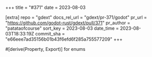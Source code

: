+++
title = "#371"
date = 2023-08-03

[extra]
repo = "gdext"
docs_rel_url = "gdext/pr-371/godot"
pr_url = "https://github.com/godot-rust/gdext/pull/371"
pr_author = "patataofcourse"
sort_key = 2023-08-03
date_time = 2023-08-03T18:33:19Z
commit_sha = "e66eee7ad35156b01b43f6efd6f285a755577209"
+++

#[derive(Property, Export)] for enums
